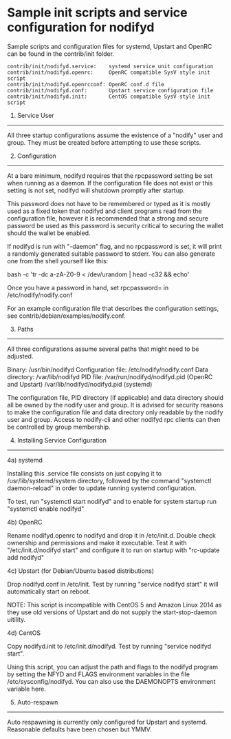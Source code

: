 Sample init scripts and service configuration for nodifyd
==========================================================

Sample scripts and configuration files for systemd, Upstart and OpenRC
can be found in the contrib/init folder.

    contrib/init/nodifyd.service:    systemd service unit configuration
    contrib/init/nodifyd.openrc:     OpenRC compatible SysV style init script
    contrib/init/nodifyd.openrcconf: OpenRC conf.d file
    contrib/init/nodifyd.conf:       Upstart service configuration file
    contrib/init/nodifyd.init:       CentOS compatible SysV style init script

1. Service User
---------------------------------

All three startup configurations assume the existence of a "nodify" user
and group.  They must be created before attempting to use these scripts.

2. Configuration
---------------------------------

At a bare minimum, nodifyd requires that the rpcpassword setting be set
when running as a daemon.  If the configuration file does not exist or this
setting is not set, nodifyd will shutdown promptly after startup.

This password does not have to be remembered or typed as it is mostly used
as a fixed token that nodifyd and client programs read from the configuration
file, however it is recommended that a strong and secure password be used
as this password is security critical to securing the wallet should the
wallet be enabled.

If nodifyd is run with "-daemon" flag, and no rpcpassword is set, it will
print a randomly generated suitable password to stderr.  You can also
generate one from the shell yourself like this:

bash -c 'tr -dc a-zA-Z0-9 < /dev/urandom | head -c32 && echo'

Once you have a password in hand, set rpcpassword= in /etc/nodify/nodify.conf

For an example configuration file that describes the configuration settings,
see contrib/debian/examples/nodify.conf.

3. Paths
---------------------------------

All three configurations assume several paths that might need to be adjusted.

Binary:              /usr/bin/nodifyd
Configuration file:  /etc/nodify/nodify.conf
Data directory:      /var/lib/nodifyd
PID file:            /var/run/nodifyd/nodifyd.pid (OpenRC and Upstart)
                     /var/lib/nodifyd/nodifyd.pid (systemd)

The configuration file, PID directory (if applicable) and data directory
should all be owned by the nodify user and group.  It is advised for security
reasons to make the configuration file and data directory only readable by the
nodify user and group.  Access to nodify-cli and other nodifyd rpc clients
can then be controlled by group membership.

4. Installing Service Configuration
-----------------------------------

4a) systemd

Installing this .service file consists on just copying it to
/usr/lib/systemd/system directory, followed by the command
"systemctl daemon-reload" in order to update running systemd configuration.

To test, run "systemctl start nodifyd" and to enable for system startup run
"systemctl enable nodifyd"

4b) OpenRC

Rename nodifyd.openrc to nodifyd and drop it in /etc/init.d.  Double
check ownership and permissions and make it executable.  Test it with
"/etc/init.d/nodifyd start" and configure it to run on startup with
"rc-update add nodifyd"

4c) Upstart (for Debian/Ubuntu based distributions)

Drop nodifyd.conf in /etc/init.  Test by running "service nodifyd start"
it will automatically start on reboot.

NOTE: This script is incompatible with CentOS 5 and Amazon Linux 2014 as they
use old versions of Upstart and do not supply the start-stop-daemon uitility.

4d) CentOS

Copy nodifyd.init to /etc/init.d/nodifyd. Test by running "service nodifyd start".

Using this script, you can adjust the path and flags to the nodifyd program by
setting the NFYD and FLAGS environment variables in the file
/etc/sysconfig/nodifyd. You can also use the DAEMONOPTS environment variable here.

5. Auto-respawn
-----------------------------------

Auto respawning is currently only configured for Upstart and systemd.
Reasonable defaults have been chosen but YMMV.
